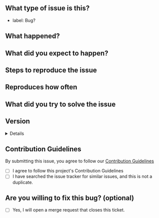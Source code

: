 <!--
  This issue template is for bug reports.
	There are other issue templates for feature requests, refactor proposals, and discussions,
	so please use them if this is not a bug report.

	Also, you don't need to prefix the issue title with "Bug:", because it's
	managed by issue labels.
-->

<!-- 💖 Thanks for taking the time to fill out this bug report!
💁 Having trouble with deployment? [Ask the support chat.](https://matrix.to/#/#firefish-community:nitro.chat)
🔒 Found a security vulnerability? [Please disclose it responsibly.](https://firefish.dev/firefish/firefish/-/blob/develop/SECURITY.md)
🤝 By submitting this issue, you agree to follow our [Contribution Guidelines.](https://firefish.dev/firefish/firefish/-/blob/develop/CONTRIBUTING.md) -->

## What type of issue is this?
<!-- If this happens on your device and has to do with the user interface, it's client-side. If this happens on either with the API or the backend, or you got a server-side error in the client, it's server-side. -->

<!-- Uncomment (remove surrounding arrow signs) the following line(s) to specify the category of this issue. -->
<!-- * label: Server -->
<!-- * label: Client -->
<!-- * label: Mobile -->
<!-- * label: Third-party-client -->
<!-- * label: Docs -->
<!-- * label: Locale -->
<!-- * label: Build from source -->
<!-- * label: Container -->
<!-- * label: Firefish API -->
<!-- * label: Mastodon API -->

<!-- Please do not edit the next line -->
* label: Bug?

## What happened?
<!-- Please give us a brief description of what happened. -->


## What did you expect to happen?
<!-- Please give us a brief description of what you expected to happen. -->


## Steps to reproduce the issue
<!-- Please describe how to reproduce this issue (preferably, in a ordered list) -->


## Reproduces how often
<!-- Is it always reproducible, or is it conditional/probabilistic ? -->


## What did you try to solve the issue
<!-- Not to repeat the same thing, let us share what you have tried so far. -->


## Version
<!-- What version of firefish is your instance running? You can find this by the instance information page. -->


<details>

### Instance
<!-- What instance of firefish are you using? -->


### What browser are you using? (client-side issues only)


### What operating system are you using? (client-side issues only)


### How do you deploy Firefish on your server? (server-side issues only)


### What operating system are you using? (Server-side issues only)


### Relevant log output
<!-- Please copy and paste any relevant log output. -->


</details>

## Contribution Guidelines
By submitting this issue, you agree to follow our [Contribution Guidelines](https://firefish.dev/firefish/firefish/-/blob/develop/CONTRIBUTING.md)
- [ ] I agree to follow this project's Contribution Guidelines
- [ ] I have searched the issue tracker for similar issues, and this is not a duplicate.

## Are you willing to fix this bug? (optional)
- [ ] Yes, I will open a merge request that closes this ticket.

<!--
	Please tell us how to fix this bug.
	As noted in the contribution guidelines, there is a good chance that your
	merge request will not be merged if there is no agreement with the project maintainers.
	However, we are currently so understaffed that it is virtually impossible to
	respond to every single proposal. So, feel free to implement it if there is no response
	for more than a week or there is a thumbs-up emoji reaction from the project maintainer(s).

	Many thanks for your involvement!
-->

